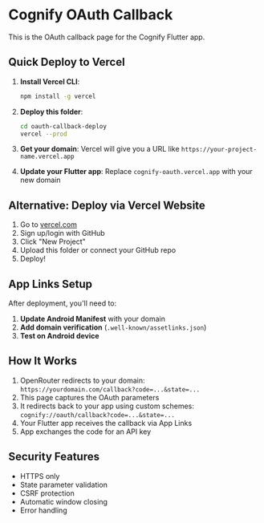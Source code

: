 # Cognify OAuth Callback

This is the OAuth callback page for the Cognify Flutter app.

## Quick Deploy to Vercel

1. **Install Vercel CLI**:
   ```bash
   npm install -g vercel
   ```

2. **Deploy this folder**:
   ```bash
   cd oauth-callback-deploy
   vercel --prod
   ```

3. **Get your domain**: Vercel will give you a URL like `https://your-project-name.vercel.app`

4. **Update your Flutter app**: Replace `cognify-oauth.vercel.app` with your new domain

## Alternative: Deploy via Vercel Website

1. Go to [vercel.com](https://vercel.com)
2. Sign up/login with GitHub
3. Click "New Project"
4. Upload this folder or connect your GitHub repo
5. Deploy!

## App Links Setup

After deployment, you'll need to:

1. **Update Android Manifest** with your domain
2. **Add domain verification** (`.well-known/assetlinks.json`)
3. **Test on Android device**

## How It Works

1. OpenRouter redirects to your domain: `https://yourdomain.com/callback?code=...&state=...`
2. This page captures the OAuth parameters
3. It redirects back to your app using custom schemes: `cognify://oauth/callback?code=...&state=...`
4. Your Flutter app receives the callback via App Links
5. App exchanges the code for an API key

## Security Features

- HTTPS only
- State parameter validation
- CSRF protection
- Automatic window closing
- Error handling
